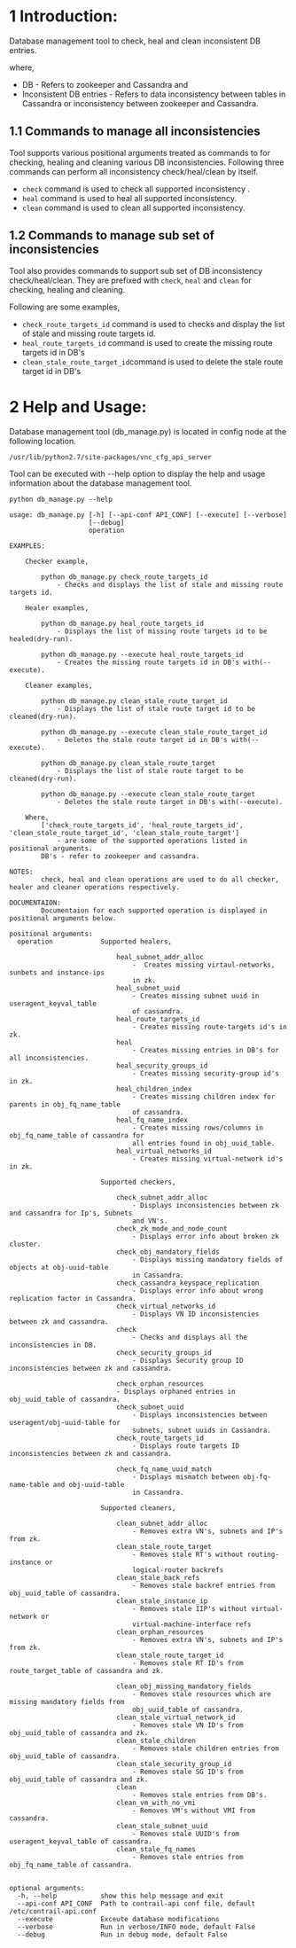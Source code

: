 # 1 Introduction:

Database management tool to check, heal and clean inconsistent DB entries.

where, 

* DB - Refers to zookeeper and Cassandra and 
* Inconsistent DB entries - Refers to data inconsistency between tables in Cassandra or inconsistency between zookeeper and Cassandra.

## 1.1 Commands to manage all inconsistencies

Tool supports various positional arguments treated as commands to for checking, healing and cleaning various DB inconsistencies. Following three commands can perform all inconsistency check/heal/clean by itself.

* `check` command is used to check all supported inconsistency .
* `heal` command is used to heal all supported inconsistency.
* `clean` command is used to clean all supported inconsistency.


## 1.2 Commands to manage sub set of  inconsistencies

Tool also provides commands to support sub set of DB inconsistency check/heal/clean. They are prefixed with `check`, `heal` and `clean` for checking, healing and cleaning. 

Following are some examples,

* `check_route_targets_id` command is used to checks and display the list of stale and missing route targets id.
* `heal_route_targets_id` command is used to create the missing route targets id in DB's
* `clean_stale_route_target_id`command is used to delete the stale route target id in DB's

# 2 Help and Usage:    

Database management tool (db_manage.py) is located in config node at the following location.

``
    /usr/lib/python2.7/site-packages/vnc_cfg_api_server
``

Tool can be executed with --help option to display the help and usage information about the database management tool.

``
    python db_manage.py --help
``
   
    usage: db_manage.py [-h] [--api-conf API_CONF] [--execute] [--verbose]
                        [--debug]
                        operation

    EXAMPLES:

        Checker example,

            python db_manage.py check_route_targets_id
                - Checks and displays the list of stale and missing route targets id.

        Healer examples,

            python db_manage.py heal_route_targets_id
                - Displays the list of missing route targets id to be healed(dry-run).

            python db_manage.py --execute heal_route_targets_id
                - Creates the missing route targets id in DB's with(--execute).

        Cleaner examples,

            python db_manage.py clean_stale_route_target_id
                - Displays the list of stale route target id to be cleaned(dry-run).

            python db_manage.py --execute clean_stale_route_target_id
                - Deletes the stale route target id in DB's with(--execute).

            python db_manage.py clean_stale_route_target
                - Displays the list of stale route target to be cleaned(dry-run).

            python db_manage.py --execute clean_stale_route_target
                - Deletes the stale route target in DB's with(--execute).

        Where,
            ['check_route_targets_id', 'heal_route_targets_id', 'clean_stale_route_target_id', 'clean_stale_route_target']
                - are some of the supported operations listed in positional arguments.
            DB's - refer to zookeeper and cassandra.

    NOTES:
            check, heal and clean operations are used to do all checker, healer and cleaner operations respectively.

    DOCUMENTAION:
            Documentaion for each supported operation is displayed in positional arguments below.

    positional arguments:
      operation            Supported healers,
                       
                               heal_subnet_addr_alloc
                                   -  Creates missing virtaul-networks, sunbets and instance-ips
                                   in zk.
                               heal_subnet_uuid
                                   - Creates missing subnet uuid in useragent_keyval_table
                                   of cassandra.
                               heal_route_targets_id
                                   - Creates missing route-targets id's in zk.
                               heal
                                   - Creates missing entries in DB's for all inconsistencies.
                               heal_security_groups_id
                                   - Creates missing security-group id's in zk.
                               heal_children_index
                                   - Creates missing children index for parents in obj_fq_name_table
                                   of cassandra.
                               heal_fq_name_index
                                   - Creates missing rows/columns in obj_fq_name_table of cassandra for
                                   all entries found in obj_uuid_table.
                               heal_virtual_networks_id
                                   - Creates missing virtual-network id's in zk.
                       
                           Supported checkers,
                       
                               check_subnet_addr_alloc
                                   - Displays inconsistencies between zk and cassandra for Ip's, Subnets
                                   and VN's.
                               check_zk_mode_and_node_count
                                   - Displays error info about broken zk cluster.
                               check_obj_mandatory_fields
                                   - Displays missing mandatory fields of objects at obj-uuid-table
                                   in Cassandra.
                               check_cassandra_keyspace_replication
                                   - Displays error info about wrong replication factor in Cassandra.
                               check_virtual_networks_id
                                   - Displays VN ID inconsistencies between zk and cassandra.
                               check
                                   - Checks and displays all the inconsistencies in DB.
                               check_security_groups_id
                                   - Displays Security group ID inconsistencies between zk and cassandra.
                               
                               check_orphan_resources
                               - Displays orphaned entries in obj_uuid_table of cassandra.
                               check_subnet_uuid
                                   - Displays inconsistencies between useragent/obj-uuid-table for
                                   subnets, subnet uuids in Cassandra.
                               check_route_targets_id
                                   - Displays route targets ID inconsistencies between zk and cassandra.
                               
                               check_fq_name_uuid_match
                                   - Displays mismatch between obj-fq-name-table and obj-uuid-table
                                   in Cassandra.
                       
                           Supported cleaners,
                       
                               clean_subnet_addr_alloc
                                   - Removes extra VN's, subnets and IP's from zk.
                               clean_stale_route_target
                                   - Removes stale RT's without routing-instance or
                                   logical-router backrefs
                               clean_stale_back_refs
                                   - Removes stale backref entries from obj_uuid_table of cassandra.
                               clean_stale_instance_ip
                                   - Removes stale IIP's without virtual-network or
                                   virtual-machine-interface refs
                               clean_orphan_resources
                                   - Removes extra VN's, subnets and IP's from zk.
                               clean_stale_route_target_id
                                   - Removes stale RT ID's from route_target_table of cassandra and zk.
                               
                               clean_obj_missing_mandatory_fields
                                   - Removes stale resources which are missing mandatory fields from
                                   obj_uuid_table of cassandra.
                               clean_stale_virtual_network_id
                                   - Removes stale VN ID's from obj_uuid_table of cassandra and zk.
                               clean_stale_children
                                   - Removes stale children entries from obj_uuid_table of cassandra.
                               clean_stale_security_group_id
                                   - Removes stale SG ID's from obj_uuid_table of cassandra and zk.
                               clean
                                   - Removes stale entries from DB's.
                               clean_vm_with_no_vmi
                                   - Removes VM's without VMI from cassandra.
                               clean_stale_subnet_uuid
                                   - Removes stale UUID's from useragent_keyval_table of cassandra.
                               clean_stale_fq_names
                                   - Removes stale entries from obj_fq_name_table of cassandra.
                       

    optional arguments:
      -h, --help           show this help message and exit
      --api-conf API_CONF  Path to contrail-api conf file, default /etc/contrail-api.conf
      --execute            Exceute database modifications
      --verbose            Run in verbose/INFO mode, default False
      --debug              Run in debug mode, default False
